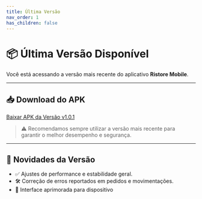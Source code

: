 ```yaml
---
title: Última Versão
nav_order: 1
has_children: false
---
```


# 📦 Última Versão Disponível

Você está acessando a versão mais recente do aplicativo **Ristore Mobile**.

---

## 📥 Download do APK

[Baixar APK da Versão v1.0.1](../Latest/ristoremobile-v1.0.1.apk)

> ⚠️ Recomendamos sempre utilizar a versão mais recente para garantir o melhor desempenho e segurança.

---

## 📝 Novidades da Versão

- ✅ Ajustes de performance e estabilidade geral.
- 🛠️ Correção de erros reportados em pedidos e movimentações.
- 📱 Interface aprimorada para dispositivo
